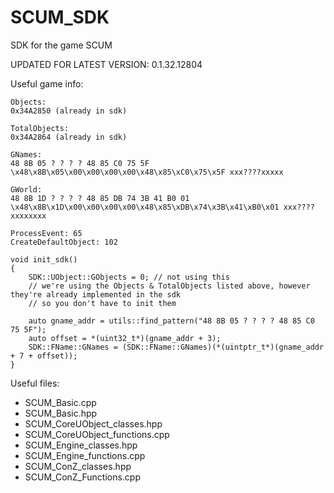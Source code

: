 # SCUM_SDK
SDK for the game SCUM

UPDATED FOR LATEST VERSION: 0.1.32.12804

Useful game info:
```
Objects:
0x34A2850 (already in sdk)

TotalObjects: 
0x34A2864 (already in sdk)

GNames:
48 8B 05 ? ? ? ? 48 85 C0 75 5F
\x48\x8B\x05\x00\x00\x00\x00\x48\x85\xC0\x75\x5F xxx????xxxxx

GWorld:
48 8B 1D ? ? ? ? 48 85 DB 74 3B 41 B0 01
\x48\x8B\x1D\x00\x00\x00\x00\x48\x85\xDB\x74\x3B\x41\xB0\x01 xxx????xxxxxxxx

ProcessEvent: 65
CreateDefaultObject: 102

void init_sdk()
{
	SDK::UObject::GObjects = 0; // not using this
	// we're using the Objects & TotalObjects listed above, however they're already implemented in the sdk
	// so you don't have to init them

	auto gname_addr = utils::find_pattern("48 8B 05 ? ? ? ? 48 85 C0 75 5F");
	auto offset = *(uint32_t*)(gname_addr + 3);
	SDK::FName::GNames = (SDK::FName::GNames)(*(uintptr_t*)(gname_addr + 7 + offset));
}
```

Useful files:
- SCUM_Basic.cpp
- SCUM_Basic.hpp
- SCUM_CoreUObject_classes.hpp
- SCUM_CoreUObject_functions.cpp
- SCUM_Engine_classes.hpp
- SCUM_Engine_functions.cpp
- SCUM_ConZ_classes.hpp
- SCUM_ConZ_Functions.cpp

